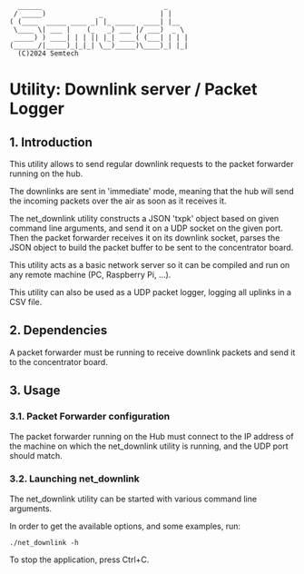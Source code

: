 	  ______                              _
	 / _____)             _              | |
	( (____  _____ ____ _| |_ _____  ____| |__
	 \____ \| ___ |    (_   _) ___ |/ ___)  _ \
	 _____) ) ____| | | || |_| ____( (___| | | |
	(______/|_____)_|_|_| \__)_____)\____)_| |_|
	  (C)2024 Semtech

Utility: Downlink server / Packet Logger
========================================

## 1. Introduction

This utility allows to send regular downlink requests to the packet forwarder
running on the hub.

The downlinks are sent in 'immediate' mode, meaning that the hub will send the
incoming packets over the air as soon as it receives it.

The net_downlink utility constructs a JSON 'txpk' object based on given command
line arguments, and send it on a UDP socket on the given port. Then the packet
forwarder receives it on its downlink socket, parses the JSON object to build
the packet buffer to be sent to the concentrator board.

This utility acts as a basic network server so it can be compiled and run on any
remote machine (PC, Raspberry Pi, ...).

This utility can also be used as a UDP packet logger, logging all uplinks in a
CSV file.

## 2. Dependencies

A packet forwarder must be running to receive downlink packets and send it to
the concentrator board.

## 3. Usage

### 3.1. Packet Forwarder configuration

The packet forwarder running on the Hub must connect to the IP address of the
machine on which the net_downlink utility is running, and the UDP port should
match.

### 3.2. Launching net_downlink

The net_downlink utility can be started with various command line arguments.

In order to get the available options, and some examples, run:

`./net_downlink -h`

To stop the application, press Ctrl+C.
